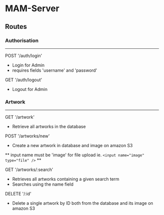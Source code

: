 # MAM-Server

## Routes

### Authorisation
----
POST '/auth/login'
- Login for Admin
- requires fields 'username' and 'password'

GET '/auth/logout'
- Logout for Admin

### Artwork
---
GET '/artwork'
- Retrieve all artworks in the database

POST '/artworks/new'
- Create a new artwork in database and image on amazon S3

** input name must be 'image' for file upload ie. ```<input name="image" type="file" />``` **

GET '/artworks/:search'
- Retrieves all artworks containing a given search term
- Searches using the name field

DELETE '/:id'
- Delete a single artwork by ID both from the database and its image on amazon S3